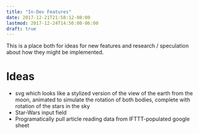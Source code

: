 ```yaml
---
title: "In-Dev Features"
date: 2017-12-21T21:58:12-08:00
lastmod: 2017-12-24T14:56:00-06:00
draft: true
---
```


This is a place both for ideas for new features and research / speculation about how they might be implemented.

# Ideas

* svg which looks like a stylized version of the view of the earth from the moon, animated to simulate the rotation of both bodies, complete with rotation of the stars in the sky
* Star-Wars input field
* Programatically pull article reading data from IFTTT-populated google sheet


